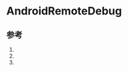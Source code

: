 # AndroidRemoteDebug
## 参考
1. [](https://tech.meituan.com/2017/07/20/android-remote-debug.html)    
2. [](https://www.ibm.com/developerworks/cn/java/j-lo-jpda3/index.html)
3. [](https://download.oracle.com/otn_hosted_doc/jdeveloper/904preview/jdk14doc/docs/guide/jpda/jdwp-protocol.html#JDWP_VirtualMachine_Version)
